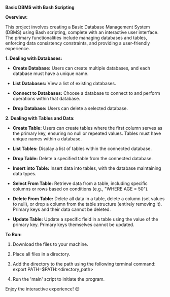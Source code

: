 **Basic DBMS with Bash Scripting**

**Overview:**

This project involves creating a Basic Database Management System (DBMS) using Bash scripting, complete with an interactive user interface. The primary functionalities include managing databases and tables, enforcing data consistency constraints, and providing a user-friendly experience.

**1. Dealing with Databases:**

- **Create Database:** Users can create multiple databases, and each database must have a unique name.

- **List Databases:** View a list of existing databases.

- **Connect to Databases:** Choose a database to connect to and perform operations within that database.

- **Drop Database:** Users can delete a selected database.

**2. Dealing with Tables and Data:**

- **Create Table:** Users can create tables where the first column serves as the primary key, ensuring no null or repeated values. Tables must have unique names within a database.

- **List Tables:** Display a list of tables within the connected database.

- **Drop Table:** Delete a specified table from the connected database.

- **Insert into Table:** Insert data into tables, with the database maintaining data types.

- **Select From Table:** Retrieve data from a table, including specific columns or rows based on conditions (e.g., "WHERE AGE = 50").

- **Delete From Table:** Delete all data in a table, delete a column (set values to null), or drop a column from the table structure (entirely removing it). Primary keys and their data cannot be deleted.

- **Update Table:** Update a specific field in a table using the value of the primary key. Primary keys themselves cannot be updated.

**To Run:**

1. Download the files to your machine.

2. Place all files in a directory.

3. Add the directory to the path using the following terminal command:
   export PATH=$PATH:<directory_path>
4. Run the 'main' script to initiate the program.

Enjoy the interactive experience! 😊

